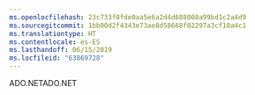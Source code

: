 ```yaml
---
ms.openlocfilehash: 23c733f8fde0aa5e6a2d4d688008a99bd1c2a4d9
ms.sourcegitcommit: 1bb00d2f4343e73ae8d58668f02297a3cf10a4c1
ms.translationtype: HT
ms.contentlocale: es-ES
ms.lasthandoff: 06/15/2019
ms.locfileid: "63869728"
---
```

<span data-ttu-id="33c65-101">ADO.NET</span><span class="sxs-lookup"><span data-stu-id="33c65-101">ADO.NET</span></span>